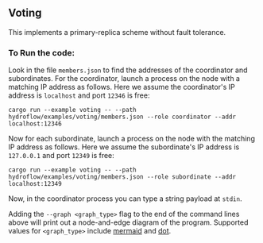## Voting
This implements a primary-replica scheme without fault tolerance.

### To Run the code:
Look in the file `members.json` to find the addresses of the coordinator and subordinates. 
For the coordinator, launch a process on the node with a matching IP address as follows.
Here we assume the coordinator's IP address is `localhost` and port `12346` is free:
```
cargo run --example voting -- --path hydroflow/examples/voting/members.json --role coordinator --addr localhost:12346
```

Now for each subordinate, launch a process on the node with the matching IP address as follows.
Here we assume the subordinate's IP address is `127.0.0.1` and port `12349` is free:
```
cargo run --example voting -- --path hydroflow/examples/voting/members.json --role subordinate --addr localhost:12349
```

Now, in the coordinator process you can type a string payload at `stdin`.

Adding the `--graph <graph_type>` flag to the end of the command lines above will print out a node-and-edge diagram of the program. Supported values for `<graph_type>` include [mermaid](https://mermaid-js.github.io/) and [dot](https://graphviz.org/doc/info/lang.html).